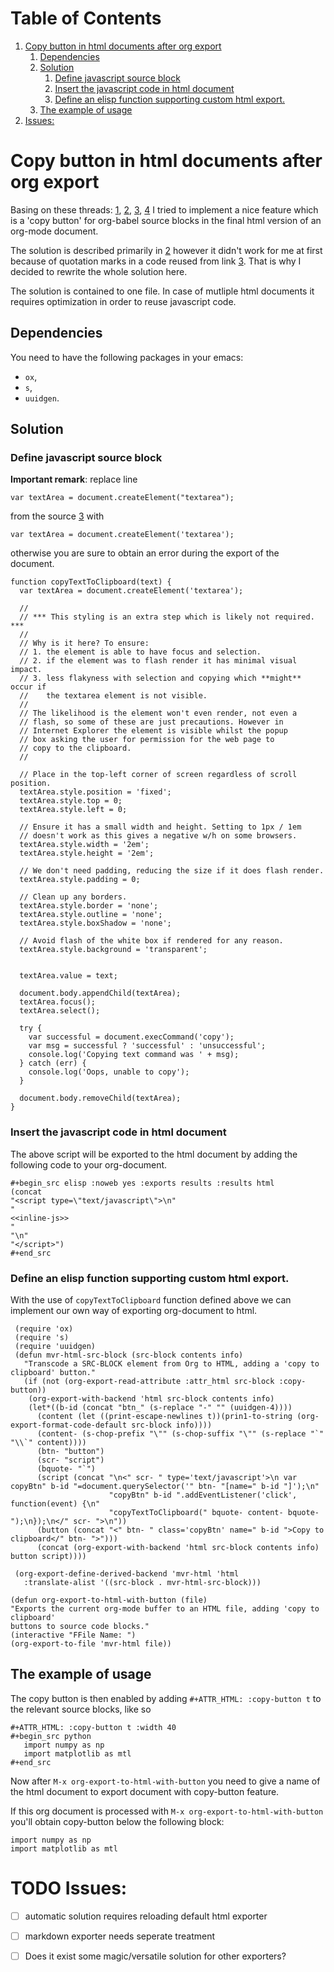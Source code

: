 
# Table of Contents

1.  [Copy button in html documents after org export](#orgf5d8e97)
    1.  [Dependencies](#orgfbd41eb)
    2.  [Solution](#org85a2cfe)
        1.  [Define javascript source block](#org7c1e1c2)
        2.  [Insert the javascript code in html document](#orgcf8b7d5)
        3.  [Define an elisp function supporting custom html export.](#org109aa59)
    3.  [The example of usage](#org6dd47bb)
2.  [Issues:](#orgf0d4a44)



<a id="orgf5d8e97"></a>

# Copy button in html documents after org export

Basing on these threads: 
[1](https://www.reddit.com/r/emacs/comments/blbfeu/orgmode_copy_source_block_button/),
[2](https://emacs.stackexchange.com/questions/31260/what-would-be-the-simplest-way-to-add-a-copy-to-clipboard-button-to-html-expor/31498#31498),
[3](https://stackoverflow.com/questions/400212/how-do-i-copy-to-the-clipboard-in-javascript/30810322#30810322),
[4](https://emacs.stackexchange.com/questions/28301/export-javascript-source-block-to-script-tag-in-html-when-exporting-org-file-to)
I tried to implement a nice feature which is a 'copy button'
for org-babel source blocks in the final html version of an org-mode 
document.

The solution is described primarily in [2](https://emacs.stackexchange.com/questions/31260/what-would-be-the-simplest-way-to-add-a-copy-to-clipboard-button-to-html-expor/31498#31498) however it didn't work
for me at first because of quotation marks
in a code reused from link [3](https://stackoverflow.com/questions/400212/how-do-i-copy-to-the-clipboard-in-javascript/30810322#30810322).
That is why I decided to rewrite the whole solution here.

The solution is contained to one file. In case of mutliple
html documents
it requires optimization in order to reuse javascript code.


<a id="orgfbd41eb"></a>

## Dependencies

You need to have the following packages in your emacs:

-   `ox`,
-   `s`,
-   `uuidgen`.


<a id="org85a2cfe"></a>

## Solution


<a id="org7c1e1c2"></a>

### Define javascript source block

**Important remark**: replace line

`var textArea = document.createElement("textarea");`

from the source [3](https://stackoverflow.com/questions/400212/how-do-i-copy-to-the-clipboard-in-javascript/30810322#30810322) with

`var textArea = document.createElement('textarea');`

otherwise you are sure to obtain an error during the export of the
document. 

    function copyTextToClipboard(text) {
      var textArea = document.createElement('textarea');
    
      //
      // *** This styling is an extra step which is likely not required. ***
      //
      // Why is it here? To ensure:
      // 1. the element is able to have focus and selection.
      // 2. if the element was to flash render it has minimal visual impact.
      // 3. less flakyness with selection and copying which **might** occur if
      //    the textarea element is not visible.
      //
      // The likelihood is the element won't even render, not even a
      // flash, so some of these are just precautions. However in
      // Internet Explorer the element is visible whilst the popup
      // box asking the user for permission for the web page to
      // copy to the clipboard.
      //
    
      // Place in the top-left corner of screen regardless of scroll position.
      textArea.style.position = 'fixed';
      textArea.style.top = 0;
      textArea.style.left = 0;
    
      // Ensure it has a small width and height. Setting to 1px / 1em
      // doesn't work as this gives a negative w/h on some browsers.
      textArea.style.width = '2em';
      textArea.style.height = '2em';
    
      // We don't need padding, reducing the size if it does flash render.
      textArea.style.padding = 0;
    
      // Clean up any borders.
      textArea.style.border = 'none';
      textArea.style.outline = 'none';
      textArea.style.boxShadow = 'none';
    
      // Avoid flash of the white box if rendered for any reason.
      textArea.style.background = 'transparent';
    
    
      textArea.value = text;
    
      document.body.appendChild(textArea);
      textArea.focus();
      textArea.select();
    
      try {
        var successful = document.execCommand('copy');
        var msg = successful ? 'successful' : 'unsuccessful';
        console.log('Copying text command was ' + msg);
      } catch (err) {
        console.log('Oops, unable to copy');
      }
    
      document.body.removeChild(textArea);
    }


<a id="orgcf8b7d5"></a>

### Insert the javascript code in html document

The above script will be exported to the html document
by
adding the following code to your org-document.

    #+begin_src elisp :noweb yes :exports results :results html 
    (concat
    "<script type=\"text/javascript\">\n"
    "
    <<inline-js>>
    "
    "\n"
    "</script>")
    #+end_src

<script type="text/javascript">

function copyTextToClipboard(text) {
  var textArea = document.createElement('textarea');

  //
  // *** This styling is an extra step which is likely not required. ***
  //
  // Why is it here? To ensure:
  // 1. the element is able to have focus and selection.
  // 2. if the element was to flash render it has minimal visual impact.
  // 3. less flakyness with selection and copying which **might** occur if
  //    the textarea element is not visible.
  //
  // The likelihood is the element won't even render, not even a
  // flash, so some of these are just precautions. However in
  // Internet Explorer the element is visible whilst the popup
  // box asking the user for permission for the web page to
  // copy to the clipboard.
  //

  // Place in the top-left corner of screen regardless of scroll position.
  textArea.style.position = 'fixed';
  textArea.style.top = 0;
  textArea.style.left = 0;

  // Ensure it has a small width and height. Setting to 1px / 1em
  // doesn't work as this gives a negative w/h on some browsers.
  textArea.style.width = '2em';
  textArea.style.height = '2em';

  // We don't need padding, reducing the size if it does flash render.
  textArea.style.padding = 0;

  // Clean up any borders.
  textArea.style.border = 'none';
  textArea.style.outline = 'none';
  textArea.style.boxShadow = 'none';

  // Avoid flash of the white box if rendered for any reason.
  textArea.style.background = 'transparent';


  textArea.value = text;

  document.body.appendChild(textArea);
  textArea.focus();
  textArea.select();

  try {
    var successful = document.execCommand('copy');
    var msg = successful ? 'successful' : 'unsuccessful';
    console.log('Copying text command was ' + msg);
  } catch (err) {
    console.log('Oops, unable to copy');
  }

  document.body.removeChild(textArea);
}

</script>


<a id="org109aa59"></a>

### Define an elisp function supporting custom html export.

With the use of `copyTextToClipboard` function defined above
we can implement our own way of exporting org-document to html.

     (require 'ox)
     (require 's)
     (require 'uuidgen)
     (defun mvr-html-src-block (src-block contents info)
       "Transcode a SRC-BLOCK element from Org to HTML, adding a 'copy to clipboard' button."
       (if (not (org-export-read-attribute :attr_html src-block :copy-button))
        (org-export-with-backend 'html src-block contents info)
        (let*((b-id (concat "btn_" (s-replace "-" "" (uuidgen-4))))
          (content (let ((print-escape-newlines t))(prin1-to-string (org-export-format-code-default src-block info))))
          (content- (s-chop-prefix "\"" (s-chop-suffix "\"" (s-replace "`" "\\`" content))))
          (btn- "button")
          (scr- "script")
          (bquote- "`")
          (script (concat "\n<" scr- " type='text/javascript'>\n var copyBtn" b-id "=document.querySelector('" btn- "[name=" b-id "]');\n"
                          "copyBtn" b-id ".addEventListener('click', function(event) {\n"
                          "copyTextToClipboard(" bquote- content- bquote- ");\n});\n</" scr- ">\n"))
          (button (concat "<" btn- " class='copyBtn' name=" b-id ">Copy to clipboard</" btn- ">")))
          (concat (org-export-with-backend 'html src-block contents info)  button script))))
    
     (org-export-define-derived-backend 'mvr-html 'html
       :translate-alist '((src-block . mvr-html-src-block)))
    
    (defun org-export-to-html-with-button (file)
    "Exports the current org-mode buffer to an HTML file, adding 'copy to clipboard' 
    buttons to source code blocks."
    (interactive "FFile Name: ")
    (org-export-to-file 'mvr-html file))


<a id="org6dd47bb"></a>

## The example of usage

The copy button is then enabled by adding
`#+ATTR_HTML: :copy-button t`
to the relevant source blocks, like so

    #+ATTR_HTML: :copy-button t :width 40
    #+begin_src python
       import numpy as np
       import matplotlib as mtl
    #+end_src

Now after `M-x org-export-to-html-with-button`
you need to give a name of the html document to export
document with copy-button feature.

If this org document is processed with
`M-x org-export-to-html-with-button`
you'll obtain copy-button below the following block:

    import numpy as np
    import matplotlib as mtl


<a id="orgf0d4a44"></a>

# TODO Issues:

-   [ ] automatic solution requires reloading default html exporter
-   [ ] markdown exporter needs seperate treatment
-   [ ] Does it exist some magic/versatile solution for other exporters?

